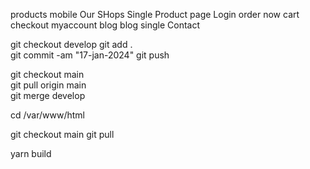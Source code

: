 products mobile
Our SHops
Single Product page
Login
order now
cart
checkout
myaccount
blog
blog single
Contact

git checkout develop
git add .           
git commit -am "17-jan-2024"
git push

git checkout main   
git pull origin main        
git merge develop


cd /var/www/html

git checkout main
git pull

yarn build
